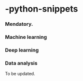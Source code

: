 # -python-snippets

### Mendatory.


### Machine learning


### Deep learning


### Data analysis

To be updated.

